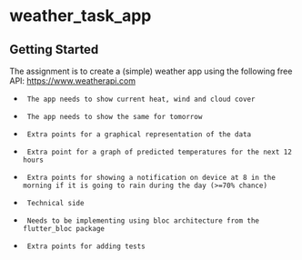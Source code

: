 # weather_task_app

## Getting Started

The assignment is to create a (simple) weather app using the following free API: https://www.weatherapi.com

*      The app needs to show current heat, wind and cloud cover
*      The app needs to show the same for tomorrow
*      Extra points for a graphical representation of the data
*      Extra point for a graph of predicted temperatures for the next 12 hours
*      Extra points for showing a notification on device at 8 in the morning if it is going to rain during the day (>=70% chance)
*      Technical side
*      Needs to be implementing using bloc architecture from the flutter_bloc package
*      Extra points for adding tests
